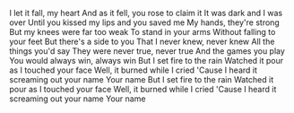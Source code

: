 I let it fall, my heart
And as it fell, you rose to claim it
It was dark and I was over
Until you kissed my lips and you saved me
My hands, they're strong
But my knees were far too weak
To stand in your arms
Without falling to your feet
But there's a side to you
That I never knew, never knew
All the things you'd say
They were never true, never true
And the games you play
You would always win, always win
But I set fire to the rain
Watched it pour as I touched your face
Well, it burned while I cried
'Cause I heard it screaming out your name
Your name
But I set fire to the rain
Watched it pour as I touched your face
Well, it burned while I cried
'Cause I heard it screaming out your name
Your name
